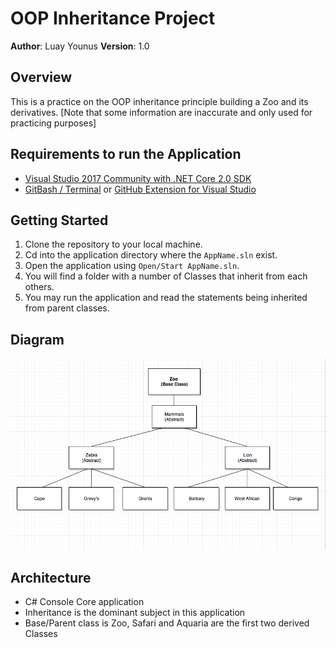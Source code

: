 # OOP Inheritance Project

**Author**: Luay Younus
**Version**: 1.0

## Overview
This is a practice on the OOP inheritance principle building a Zoo and its derivatives.
[Note that some information are inaccurate and only used for practicing purposes]

## Requirements to run the Application
- [Visual Studio 2017 Community with .NET Core 2.0 SDK](https://www.microsoft.com/net/core#windowscmd)
- [GitBash / Terminal](https://git-scm.com/downloads) or [GitHub Extension for Visual Studio](https://visualstudio.github.com)

## Getting Started
1. Clone the repository to your local machine.
2. Cd into the application directory where the `AppName.sln` exist.
3. Open the application using `Open/Start AppName.sln`.
4. You will find a folder with a number of Classes that inherit from each others.
5. You may run the application and read the statements being inherited from parent classes.

## Diagram
![Diagram](Zoo-Diagram.png?raw=true "Inheritance")

## Architecture
- C# Console Core application
- Inheritance is the dominant subject in this application
- Base/Parent class is Zoo, Safari and Aquaria are the first two derived Classes
